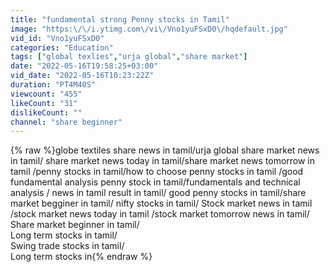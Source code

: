 ```yaml
---
title: "fundamental strong Penny stocks in Tamil"
image: "https:\/\/i.ytimg.com\/vi\/Vno1yuFSxD0\/hqdefault.jpg"
vid_id: "Vno1yuFSxD0"
categories: "Education"
tags: ["global texlies","urja global","share market"]
date: "2022-05-16T19:58:25+03:00"
vid_date: "2022-05-16T10:23:22Z"
duration: "PT4M40S"
viewcount: "455"
likeCount: "31"
dislikeCount: ""
channel: "share beginner"
---
```

{% raw %}globe textiles  share news in tamil/urja global share market news in tamil/ share market news today in tamil/share market news tomorrow in tamil /penny stocks in tamil/how to choose penny stocks in tamil /good fundamental analysis penny stock in tamil/fundamentals and technical analysis  / news in tamil result in tamil/ good penny stocks in tamil/share market begginer in tamil/ nifty stocks in tamil/ Stock market news in tamil /stock market news today in tamil /stock market tomorrow news in tamil/<br />Share market beginner in tamil/<br />Long term stocks in tamil/<br />Swing trade stocks in tamil/<br />Long term stocks in{% endraw %}
